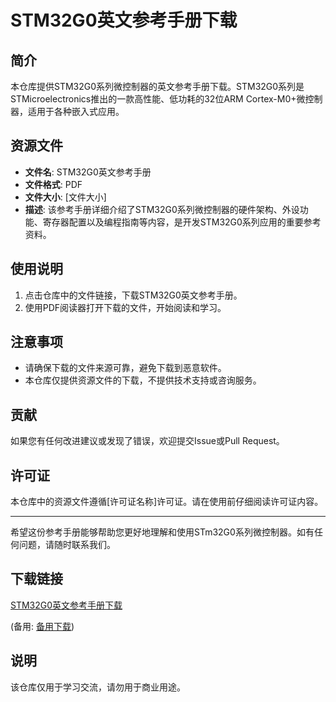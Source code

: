 # STM32G0英文参考手册下载

## 简介

本仓库提供STM32G0系列微控制器的英文参考手册下载。STM32G0系列是STMicroelectronics推出的一款高性能、低功耗的32位ARM Cortex-M0+微控制器，适用于各种嵌入式应用。

## 资源文件

- **文件名**: STM32G0英文参考手册
- **文件格式**: PDF
- **文件大小**: [文件大小]
- **描述**: 该参考手册详细介绍了STM32G0系列微控制器的硬件架构、外设功能、寄存器配置以及编程指南等内容，是开发STM32G0系列应用的重要参考资料。

## 使用说明

1. 点击仓库中的文件链接，下载STM32G0英文参考手册。
2. 使用PDF阅读器打开下载的文件，开始阅读和学习。

## 注意事项

- 请确保下载的文件来源可靠，避免下载到恶意软件。
- 本仓库仅提供资源文件的下载，不提供技术支持或咨询服务。

## 贡献

如果您有任何改进建议或发现了错误，欢迎提交Issue或Pull Request。

## 许可证

本仓库中的资源文件遵循[许可证名称]许可证。请在使用前仔细阅读许可证内容。

---

希望这份参考手册能够帮助您更好地理解和使用STm32G0系列微控制器。如有任何问题，请随时联系我们。

## 下载链接
[STM32G0英文参考手册下载](https://pan.quark.cn/s/d7100a96cd8e) 

(备用: [备用下载](https://pan.baidu.com/s/15IBf_0GO5yOo9U_jBXJcgA?pwd=1234))

## 说明

该仓库仅用于学习交流，请勿用于商业用途。
